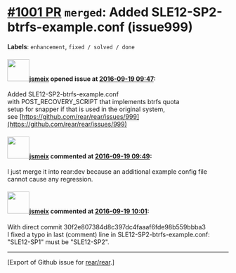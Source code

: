 [\#1001 PR](https://github.com/rear/rear/pull/1001) `merged`: Added SLE12-SP2-btrfs-example.conf (issue999)
===========================================================================================================

**Labels**: `enhancement`, `fixed / solved / done`

#### <img src="https://avatars.githubusercontent.com/u/1788608?u=925fc54e2ce01551392622446ece427f51e2f0ce&v=4" width="50">[jsmeix](https://github.com/jsmeix) opened issue at [2016-09-19 09:47](https://github.com/rear/rear/pull/1001):

Added SLE12-SP2-btrfs-example.conf  
with POST\_RECOVERY\_SCRIPT that implements btrfs quota  
setup for snapper if that is used in the original system,  
see
[https://github.com/rear/rear/issues/999](https://github.com/rear/rear/issues/999)

#### <img src="https://avatars.githubusercontent.com/u/1788608?u=925fc54e2ce01551392622446ece427f51e2f0ce&v=4" width="50">[jsmeix](https://github.com/jsmeix) commented at [2016-09-19 09:49](https://github.com/rear/rear/pull/1001#issuecomment-247951734):

I just merge it into rear:dev because an additional example config
file  
cannot cause any regression.

#### <img src="https://avatars.githubusercontent.com/u/1788608?u=925fc54e2ce01551392622446ece427f51e2f0ce&v=4" width="50">[jsmeix](https://github.com/jsmeix) commented at [2016-09-19 10:01](https://github.com/rear/rear/pull/1001#issuecomment-247953928):

With direct commit 30f2e807384d8c397dc4faaaf6fde98b559bbba3  
I fixed a typo in last (comment) line in SLE12-SP2-btrfs-example.conf:  
"SLE12-SP1" must be "SLE12-SP2".

------------------------------------------------------------------------

\[Export of Github issue for
[rear/rear](https://github.com/rear/rear).\]
